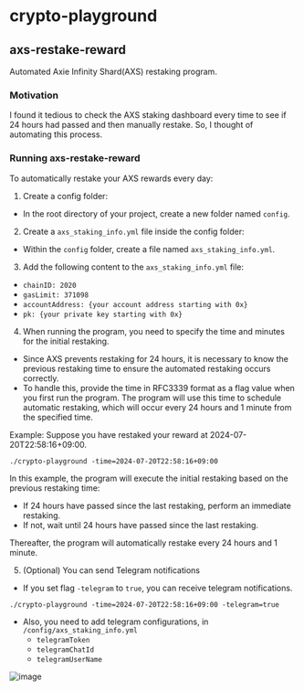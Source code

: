 # crypto-playground

## axs-restake-reward
Automated Axie Infinity Shard(AXS) restaking program.

### Motivation
I found it tedious to check the AXS staking dashboard every time to see if 24 hours had passed and then manually restake. 
So, I thought of automating this process.

### Running axs-restake-reward
To automatically restake your AXS rewards every day:

1. Create a config folder:
- In the root directory of your project, create a new folder named `config`.

2. Create a `axs_staking_info.yml` file inside the config folder:
- Within the `config` folder, create a file named `axs_staking_info.yml`.

3. Add the following content to the `axs_staking_info.yml` file:
- `chainID: 2020`
- `gasLimit: 371098`
- `accountAddress: {your account address starting with 0x}`
- `pk: {your private key starting with 0x}`

4. When running the program, you need to specify the time and minutes for the initial restaking. 
- Since AXS prevents restaking for 24 hours, it is necessary to know the previous restaking time to ensure the automated restaking occurs correctly.
- To handle this, provide the time in RFC3339 format as a flag value when you first run the program. The program will use this time to schedule automatic restaking, which will occur every 24 hours and 1 minute from the specified time.

Example: Suppose you have restaked your reward at 2024-07-20T22:58:16+09:00.

```
./crypto-playground -time=2024-07-20T22:58:16+09:00
```

In this example, the program will execute the initial restaking based on the previous restaking time:

- If 24 hours have passed since the last restaking, perform an immediate restaking.
- If not, wait until 24 hours have passed since the last restaking.

Thereafter, the program will automatically restake every 24 hours and 1 minute.

5. (Optional) You can send Telegram notifications
- If you set flag `-telegram` to `true`, you can receive telegram notifications.

```
./crypto-playground -time=2024-07-20T22:58:16+09:00 -telegram=true
```
- Also, you need to add telegram configurations, in `/config/axs_staking_info.yml`
    - `telegramToken`
    - `telegramChatId`
    - `telegramUserName`

![image](https://github.com/user-attachments/assets/0ff800d9-6843-425c-b799-6d5d6160bd70)
